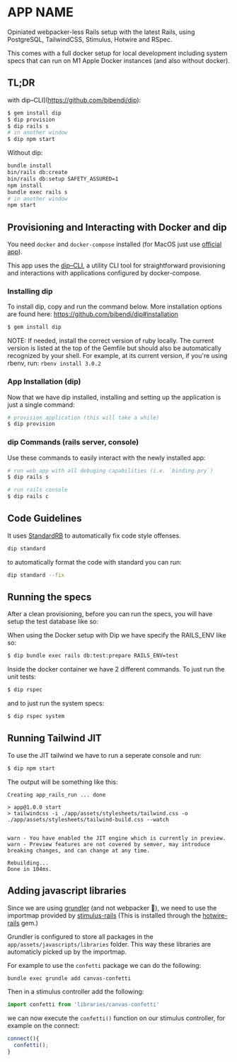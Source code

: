 # APP NAME

Opiniated webpacker-less Rails setup with the latest Rails, using PostgreSQL, TailwindCSS, Stimulus, Hotwire and RSpec.

This comes with a full docker setup for local development including system specs that can run on M1 Apple Docker instances (and also without docker).

## TL;DR

with dip–CLI](https://github.com/bibendi/dip):

```sh
$ gem install dip
$ dip provision
$ dip rails s
# in another window 
$ dip npm start
```

Without dip:

```sh
bundle install
bin/rails db:create
bin/rails db:setup SAFETY_ASSURED=1
npm install
bundle exec rails s
# in another window 
npm start
```

## Provisioning and Interacting with Docker and dip

You need `docker` and `docker-compose` installed (for MacOS just use [official app](https://docs.docker.com/engine/installation/mac/)).

This app uses the [dip–CLI](https://github.com/bibendi/dip), a utility CLI tool for straightforward provisioning and interactions with applications configured by docker-compose.

### Installing dip

To install dip, copy and run the command below. More installation options are found here: https://github.com/bibendi/dip#installation

```sh
$ gem install dip
```

NOTE: If needed, install the correct version of ruby locally. The current version is listed at the top of the Gemfile but should also be automatically recognized by your shell. For example, at its current version, if you're using rbenv, run: `rbenv install 3.0.2`

### App Installation (dip)

Now that we have dip installed, installing and setting up the application is just a single command:

```sh
# provision application (this will take a while)
$ dip provision
```

### dip Commands (rails server, console)

Use these commands to easily interact with the newly installed app:

```sh
# run web app with all debuging capabilities (i.e. `binding.pry`)
$ dip rails s

# run rails console
$ dip rails c
```

## Code Guidelines

It uses [StandardRB](https://github.com/testdouble/standard) to automatically fix code style offenses.

```sh
dip standard
```

to automatically format the code with standard you can run:

```sh
dip standard --fix
```

## Running the specs

After a clean provisioning, before you can run the specs, you will have setup the test database like so:

When using the Docker setup with Dip we have specify the RAILS_ENV like so:

```sh
$ dip bundle exec rails db:test:prepare RAILS_ENV=test
```

Inside the docker container we have 2 different commands. To just run the unit tests:

```sh
$ dip rspec
```

and to just run the system specs:

```sh
$ dip rspec system
```

## Running Tailwind JIT

To use the JIT tailwind we have to run a seperate console and run:

```sh
$ dip npm start
```

The output will be something like this:

```
Creating app_rails_run ... done

> app@1.0.0 start
> tailwindcss -i ./app/assets/stylesheets/tailwind.css -o ./app/assets/stylesheets/tailwind-build.css --watch


warn - You have enabled the JIT engine which is currently in preview.
warn - Preview features are not covered by semver, may introduce breaking changes, and can change at any time.

Rebuilding...
Done in 104ms.
```

## Adding javascript libraries

Since we are using [grundler](https://github.com/johanhalse/grundler) (and not webpacker 🎉), we need to use the importmap provided by [stimulus-rails](https://github.com/hotwired/stimulus-rails) (This is installed through the [hotwire-rails](https://github.com/hotwired/hotwire-rails) gem.)

Grundler is configured to store all packages in the `app/assets/javascripts/libraries` folder. This way these libraries are automaticly picked up by the importmap.

For example to use the `confetti` package we can do the following:

```sh
bundle exec grundle add canvas-confetti
```

Then in a stimulus controller add the following:

```js
import confetti from 'libraries/canvas-confetti'
```

we can now execute the `confetti()` function on our stimulus controller, for example on the connect:

```js
connect(){
  confetti();
}
```
